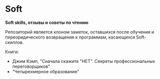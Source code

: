 # Soft
<b>Soft skills, отзывы и советы по чтению</b>

Репозиторий является клоном заметок, оставшихся после обучения и переоридического возвращения к программам, касающихся Soft-скиллов.

Книги:
- Джим Кэмп, "Сначала скажите "НЕТ". Секреты профессиональных переговорщиков"
- "Четырехмерное образование"

